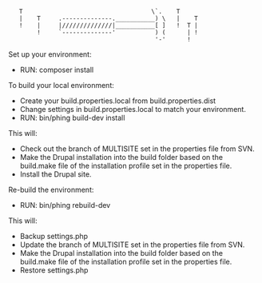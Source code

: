 
       T                                    \`.    T
       |    T     .--------------.___________) \   |    T
       !    |     |//////////////|___________[ ]   !  T |
            !     `--------------'           ) (      | !
                                             '-'      !

Set up your environment:
* RUN: composer install


To build your local environment:
 * Create your build.properties.local from build.properties.dist
 * Change settings in build.properties.local to match your environment.
 * RUN: bin/phing build-dev install

This will:
 * Check out the branch of MULTISITE set in the properties file from SVN.
 * Make the Drupal installation into the build folder based on the build.make
   file of the installation profile set in the properties file.
 * Install the Drupal site.


Re-build the environment:
 * RUN: bin/phing rebuild-dev

This will:
 * Backup settings.php
 * Update the branch of MULTISITE set in the properties file from SVN.
 * Make the Drupal installation into the build folder based on the build.make
   file of the installation profile set in the properties file.
 * Restore settings.php
